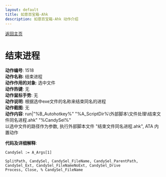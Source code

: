```yaml
---
layout: default
title: 如意百宝箱-Ahk
description: 如意百宝箱-Ahk 动作介绍
---
```

<link rel="stylesheet" href="../Actions/css/atom-one-light.min.css">
<script src="../Actions/js/highlight.min.js"></script>
<script>hljs.highlightAll();</script>

[返回主页](../index.md)

# [](#header-2) 结束进程

**动作编号**: 1518  
**动作名称**: 结束进程  
**动作作用的对象**: 选中文件  
**动作热键**: 无  
**动作鼠标手势**: 无  
**动作说明**: 根据选中exe文件的名称来结束同名的进程  
**动作截图**: 无  
**动作内容**: run|"%B_Autohotkey%" "%A_ScriptDir%\外部脚本\文件处理\结束文件同名进程.ahk" "%CandySel%"  
以选中文件的路径作为参数, 执行外部脚本文件 "结束文件同名进程.ahk", ATA 内置动作  

**代码及详细解释**:  
```Autohotkey
CandySel := A_Args[1]

SplitPath, CandySel, CandySel_FileName, CandySel_ParentPath, CandySel_Ext, CandySel_FileNameNoExt, CandySel_Drive
Process, Close, % CandySel_FileName
```